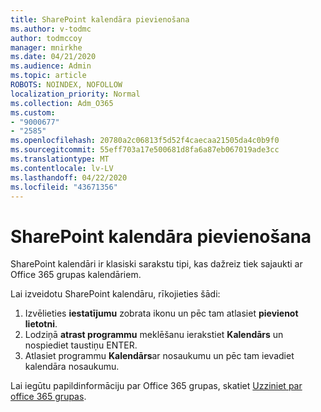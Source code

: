 ```yaml
---
title: SharePoint kalendāra pievienošana
ms.author: v-todmc
author: todmccoy
manager: mnirkhe
ms.date: 04/21/2020
ms.audience: Admin
ms.topic: article
ROBOTS: NOINDEX, NOFOLLOW
localization_priority: Normal
ms.collection: Adm_O365
ms.custom:
- "9000677"
- "2585"
ms.openlocfilehash: 20780a2c06813f5d52f4caecaa21505da4c0b9f0
ms.sourcegitcommit: 55eff703a17e500681d8fa6a87eb067019ade3cc
ms.translationtype: MT
ms.contentlocale: lv-LV
ms.lasthandoff: 04/22/2020
ms.locfileid: "43671356"
---
```

# <a name="add-a-sharepoint-calendar"></a>SharePoint kalendāra pievienošana

SharePoint kalendāri ir klasiski sarakstu tipi, kas dažreiz tiek sajaukti ar Office 365 grupas kalendāriem.
 
Lai izveidotu SharePoint kalendāru, rīkojieties šādi:
 
1.  Izvēlieties **iestatījumu** zobrata ikonu un pēc tam atlasiet **pievienot lietotni**.
2.  Lodziņā **atrast programmu** meklēšanu ierakstiet **Kalendārs** un nospiediet taustiņu ENTER.
3.  Atlasiet programmu **Kalendārs**ar nosaukumu un pēc tam ievadiet kalendāra nosaukumu.

Lai iegūtu papildinformāciju par Office 365 grupas, skatiet [Uzziniet par office 365 grupas](https://support.office.com/article/Learn-about-Office-365-groups-b565caa1-5c40-40ef-9915-60fdb2d97fa2).

